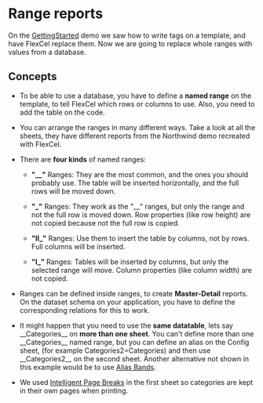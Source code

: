 # Range reports

On the [GettingStarted](https://doc.tmssoftware.com/flexcel/net/samples/vb/netframework/api/gettingstarted/index.html) demo we saw how to write tags on a template, and
have FlexCel replace them. Now we are going to replace whole ranges with
values from a database.

## Concepts

- To be able to use a database, you have to define a **named range**
  on the template, to tell FlexCel which rows or columns to use.
  Also, you need to add the table on the code.

- You can arrange the ranges in many different ways. Take a look at
  all the sheets, they have different reports from the Northwind
  demo recreated with FlexCel.

- There are **four kinds** of named ranges:

   - **\"\_\_\"** Ranges: They are the most common, and the ones you
     should probably use. The table will be inserted horizontally, and
     the full rows will be moved down.

   - **\"\_\"** Ranges: They work as the \"\_\_\" ranges, but only the
     range and not the full row is moved down. Row properties (like row
     height) are not copied because not the full row is copied.

   - **\"II\_\"** Ranges: Use them to insert the table by columns, not by
     rows. Full columns will be inserted.

   - **\"I\_\"** Ranges: Tables will be inserted by columns, but only the
     selected range will move. Column properties (like column width)
     are not copied.

- Ranges can be defined inside ranges, to create **Master-Detail**
  reports. On the dataset schema on your application, you have to
  define the corresponding relations for this to work.

- It might happen that you need to use the **same datatable**, lets
  say \_\_Categories\_\_ on **more than one sheet**. You can\'t
  define more than one \_\_Categories\_\_ named range, but you can
  define an alias on the Config sheet, (for example
  Categories2=Categories) and then use \_\_Categories2\_\_ on the
  second sheet.
  Another alternative not shown in this example would be to use [Alias Bands](https://doc.tmssoftware.com/flexcel/net/guides/reports-designer-guide.html#alias-bands).

- We used [Intelligent Page Breaks](https://doc.tmssoftware.com/flexcel/net/guides/reports-designer-guide.html#intelligent-page-breaks) in the first sheet so categories are
  kept in their own pages when printing.
